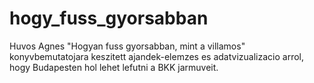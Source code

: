# hogy_fuss_gyorsabban
Huvos Agnes "Hogyan fuss gyorsabban, mint a villamos" konyvbemutatojara keszitett ajandek-elemzes es adatvizualizacio arrol, hogy Budapesten hol lehet lefutni a BKK jarmuveit.
